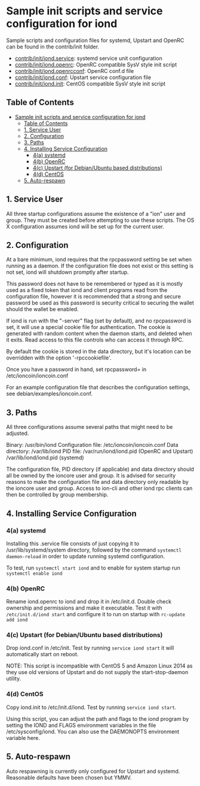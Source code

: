 # Sample init scripts and service configuration for iond

Sample scripts and configuration files for systemd, Upstart and OpenRC
can be found in the contrib/init folder.

- [contrib/init/iond.service](contrib/init/iond.service):    systemd service unit configuration
- [contrib/init/iond.openrc](contrib/init/iond.openrc):     OpenRC compatible SysV style init script
- [contrib/init/iond.openrcconf](contrib/init/iond.openrcconf): OpenRC conf.d file
- [contrib/init/iond.conf](contrib/init/iond.conf):       Upstart service configuration file
- [contrib/init/iond.init](contrib/init/iond.init):       CentOS compatible SysV style init script

Table of Contents
-----------------
- [Sample init scripts and service configuration for iond](#sample-init-scripts-and-service-configuration-for-iond)
  - [Table of Contents](#table-of-contents)
  - [1. Service User](#1-service-user)
  - [2. Configuration](#2-configuration)
  - [3. Paths](#3-paths)
  - [4. Installing Service Configuration](#4-installing-service-configuration)
    - [4(a) systemd](#4a-systemd)
    - [4(b) OpenRC](#4b-openrc)
    - [4(c) Upstart (for Debian/Ubuntu based distributions)](#4c-upstart-for-debianubuntu-based-distributions)
    - [4(d) CentOS](#4d-centos)
  - [5. Auto-respawn](#5-auto-respawn)


## 1. Service User
All three startup configurations assume the existence of a "ion" user
and group.  They must be created before attempting to use these scripts.
The OS X configuration assumes iond will be set up for the current user.

## 2. Configuration
At a bare minimum, iond requires that the rpcpassword setting be set
when running as a daemon.  If the configuration file does not exist or this
setting is not set, iond will shutdown promptly after startup.

This password does not have to be remembered or typed as it is mostly used
as a fixed token that iond and client programs read from the configuration
file, however it is recommended that a strong and secure password be used
as this password is security critical to securing the wallet should the
wallet be enabled.

If iond is run with the "-server" flag (set by default), and no rpcpassword is set,
it will use a special cookie file for authentication. The cookie is generated with random
content when the daemon starts, and deleted when it exits. Read access to this file
controls who can access it through RPC.

By default the cookie is stored in the data directory, but it's location can be overridden
with the option '-rpccookiefile'.

Once you have a password in hand, set rpcpassword= in /etc/ioncoin/ioncoin.conf

For an example configuration file that describes the configuration settings,
see debian/examples/ioncoin.conf.

## 3. Paths
All three configurations assume several paths that might need to be adjusted.

Binary:              /usr/bin/iond
Configuration file:  /etc/ioncoin/ioncoin.conf
Data directory:      /var/lib/iond
PID file:            /var/run/iond/iond.pid (OpenRC and Upstart)
                     /var/lib/iond/iond.pid (systemd)

The configuration file, PID directory (if applicable) and data directory
should all be owned by the ioncore user and group.  It is advised for security
reasons to make the configuration file and data directory only readable by the
ioncore user and group.  Access to ion-cli and other iond rpc clients
can then be controlled by group membership.

## 4. Installing Service Configuration

### 4(a) systemd

Installing this .service file consists of just copying it to
/usr/lib/systemd/system directory, followed by the command
`systemctl daemon-reload` in order to update running systemd configuration.

To test, run `systemctl start iond` and to enable for system startup run
`systemctl enable iond`

### 4(b) OpenRC

Rename iond.openrc to iond and drop it in /etc/init.d.  Double
check ownership and permissions and make it executable.  Test it with
`/etc/init.d/iond start` and configure it to run on startup with
`rc-update add iond`

### 4(c) Upstart (for Debian/Ubuntu based distributions)

Drop iond.conf in /etc/init.  Test by running `service iond start`
it will automatically start on reboot.

NOTE: This script is incompatible with CentOS 5 and Amazon Linux 2014 as they
use old versions of Upstart and do not supply the start-stop-daemon utility.

### 4(d) CentOS

Copy iond.init to /etc/init.d/iond. Test by running `service iond start`.

Using this script, you can adjust the path and flags to the iond program by
setting the IOND and FLAGS environment variables in the file
/etc/sysconfig/iond. You can also use the DAEMONOPTS environment variable here.

## 5. Auto-respawn
Auto respawning is currently only configured for Upstart and systemd.
Reasonable defaults have been chosen but YMMV.

